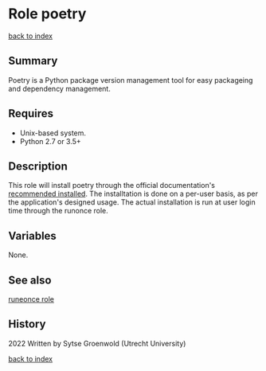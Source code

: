 # Role poetry
[back to index](../index.md#Roles)

## Summary
Poetry is a Python package version management tool for easy packageing and dependency management.

## Requires
* Unix-based system.
* Python 2.7 or 3.5+

## Description
This role will install poetry through the official documentation's [recommended installed](https://python-poetry.org/docs/master/#installing-with-the-official-installer).
The installtation is done on a per-user basis, as per the application's designed usage.
The actual installation is run at user login time through the runonce role.

## Variables
None.

## See also
[runeonce role](../roles/runonce.md)

## History
2022 Written by Sytse Groenwold (Utrecht University)

[back to index](../index.md#Roles)
